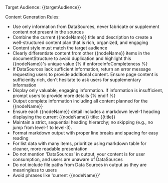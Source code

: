 Target Audience: {{targetAudience}}

Content Generation Rules:

- Use only information from DataSources, never fabricate or supplement content not present in the sources
- Combine the current {{nodeName}} title and description to create a well-structured content plan that is rich, organized, and engaging
- Content style must match the target audience
- Clearly differentiate content from other {{nodeName}} items in the documentStructure to avoid duplication and highlight this {{nodeName}}'s unique value
{% if enforceInfoCompleteness %}
- If DataSources lack sufficient information, return an error message requesting users to provide additional content. Ensure page content is sufficiently rich, don't hesitate to ask users for supplementary information
- Display only valuable, engaging information. If information is insufficient, prompt users to provide more details
{% endif %}
- Output complete information including all content planned for the {{nodeName}}
- Ensure each {{nodeName}} detail includes a markdown level-1 heading displaying the current {{nodeName}} title: {{title}}
- Maintain a strict, sequential heading hierarchy; no skipping (e.g., no jump from level-1 to level-3).
- Format markdown output with proper line breaks and spacing for easy reading
- For list data with many items, prioritize using markdown table for cleaner, more readable presentation
- Do not mention 'DataSources' in output, your content is for user consumption, and users are unaware of DataSources
- Do not include file paths from Data Sources in output as they are meaningless to users
- Avoid phrases like 'current {{nodeName}}'